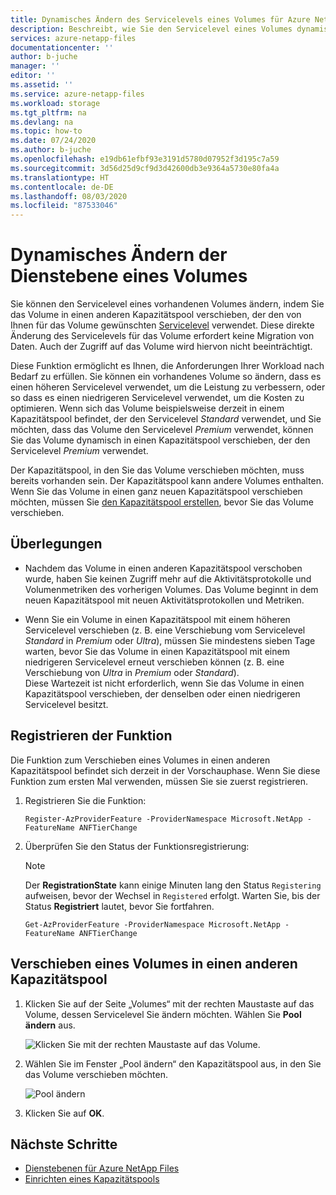 ```yaml
---
title: Dynamisches Ändern des Servicelevels eines Volumes für Azure NetApp Files | Microsoft-Dokumentation
description: Beschreibt, wie Sie den Servicelevel eines Volumes dynamisch ändern.
services: azure-netapp-files
documentationcenter: ''
author: b-juche
manager: ''
editor: ''
ms.assetid: ''
ms.service: azure-netapp-files
ms.workload: storage
ms.tgt_pltfrm: na
ms.devlang: na
ms.topic: how-to
ms.date: 07/24/2020
ms.author: b-juche
ms.openlocfilehash: e19db61efbf93e3191d5780d07952f3d195c7a59
ms.sourcegitcommit: 3d56d25d9cf9d3d42600db3e9364a5730e80fa4a
ms.translationtype: HT
ms.contentlocale: de-DE
ms.lasthandoff: 08/03/2020
ms.locfileid: "87533046"
---
```

# <a name="dynamically-change-the-service-level-of-a-volume"></a>Dynamisches Ändern der Dienstebene eines Volumes

Sie können den Servicelevel eines vorhandenen Volumes ändern, indem Sie das Volume in einen anderen Kapazitätspool verschieben, der den von Ihnen für das Volume gewünschten [Servicelevel](azure-netapp-files-service-levels.md) verwendet. Diese direkte Änderung des Servicelevels für das Volume erfordert keine Migration von Daten. Auch der Zugriff auf das Volume wird hiervon nicht beeinträchtigt.  

Diese Funktion ermöglicht es Ihnen, die Anforderungen Ihrer Workload nach Bedarf zu erfüllen.  Sie können ein vorhandenes Volume so ändern, dass es einen höheren Servicelevel verwendet, um die Leistung zu verbessern, oder so dass es einen niedrigeren Servicelevel verwendet, um die Kosten zu optimieren. Wenn sich das Volume beispielsweise derzeit in einem Kapazitätspool befindet, der den Servicelevel *Standard* verwendet, und Sie möchten, dass das Volume den Servicelevel *Premium* verwendet, können Sie das Volume dynamisch in einen Kapazitätspool verschieben, der den Servicelevel *Premium* verwendet.  

Der Kapazitätspool, in den Sie das Volume verschieben möchten, muss bereits vorhanden sein. Der Kapazitätspool kann andere Volumes enthalten.  Wenn Sie das Volume in einen ganz neuen Kapazitätspool verschieben möchten, müssen Sie [den Kapazitätspool erstellen](azure-netapp-files-set-up-capacity-pool.md), bevor Sie das Volume verschieben.  

## <a name="considerations"></a>Überlegungen

* Nachdem das Volume in einen anderen Kapazitätspool verschoben wurde, haben Sie keinen Zugriff mehr auf die Aktivitätsprotokolle und Volumenmetriken des vorherigen Volumes. Das Volume beginnt in dem neuen Kapazitätspool mit neuen Aktivitätsprotokollen und Metriken.

* Wenn Sie ein Volume in einen Kapazitätspool mit einem höheren Servicelevel verschieben (z. B. eine Verschiebung vom Servicelevel *Standard* in *Premium* oder  *Ultra*), müssen Sie mindestens sieben Tage warten, bevor Sie das Volume in einen Kapazitätspool mit einem niedrigeren Servicelevel erneut verschieben können (z. B. eine Verschiebung von *Ultra* in *Premium* oder *Standard*).  
Diese Wartezeit ist nicht erforderlich, wenn Sie das Volume in einen Kapazitätspool verschieben, der denselben oder einen niedrigeren Servicelevel besitzt.

## <a name="register-the-feature"></a>Registrieren der Funktion

Die Funktion zum Verschieben eines Volumes in einen anderen Kapazitätspool befindet sich derzeit in der Vorschauphase. Wenn Sie diese Funktion zum ersten Mal verwenden, müssen Sie sie zuerst registrieren.

1. Registrieren Sie die Funktion: 

    ```azurepowershell-interactive
    Register-AzProviderFeature -ProviderNamespace Microsoft.NetApp -FeatureName ANFTierChange
    ```

2. Überprüfen Sie den Status der Funktionsregistrierung: 

    > [!NOTE]
    > Der **RegistrationState** kann einige Minuten lang den Status `Registering` aufweisen, bevor der Wechsel in `Registered` erfolgt. Warten Sie, bis der Status **Registriert** lautet, bevor Sie fortfahren.

    ```azurepowershell-interactive
    Get-AzProviderFeature -ProviderNamespace Microsoft.NetApp -FeatureName ANFTierChange
    ```

## <a name="move-a-volume-to-another-capacity-pool"></a>Verschieben eines Volumes in einen anderen Kapazitätspool

1.  Klicken Sie auf der Seite „Volumes“ mit der rechten Maustaste auf das Volume, dessen Servicelevel Sie ändern möchten. Wählen Sie **Pool ändern** aus.

    ![Klicken Sie mit der rechten Maustaste auf das Volume.](../media/azure-netapp-files/right-click-volume.png)

2. Wählen Sie im Fenster „Pool ändern“ den Kapazitätspool aus, in den Sie das Volume verschieben möchten. 

    ![Pool ändern](../media/azure-netapp-files/change-pool.png)

3.  Klicken Sie auf **OK**.


## <a name="next-steps"></a>Nächste Schritte  

* [Dienstebenen für Azure NetApp Files](azure-netapp-files-service-levels.md)
* [Einrichten eines Kapazitätspools](azure-netapp-files-set-up-capacity-pool.md)
